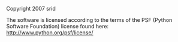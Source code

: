 Copyright 2007 srid 

The software is licensed according to the terms of the PSF (Python Software Foundation) license found here: http://www.python.org/psf/license/